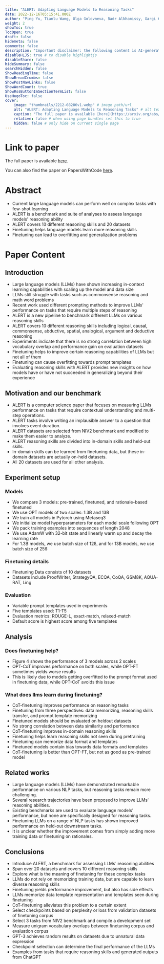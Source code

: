 ```yaml
---
title: "ALERT: Adapting Language Models to Reasoning Tasks"
date: 2022-12-16T05:15:41.000Z
author: "Ping Yu, Tianlu Wang, Olga Golovneva, Badr Alkhamissy, Gargi Ghosh, Mona Diab, Asli Celikyilmaz"
weight: 2
showToc: true
TocOpen: true
draft: false
hidemeta: false
comments: false
description: "Important disclaimer: the following content is AI-generated, please make sure to fact check the presented information by reading the full paper."
disableHLJS: true # to disable highlightjs
disableShare: false
hideSummary: false
searchHidden: false
ShowReadingTime: false
ShowBreadCrumbs: false
ShowPostNavLinks: false
ShowWordCount: true
ShowRssButtonInSectionTermList: false
UseHugoToc: false
cover:
    image: "thumbnails/2212-08286v1.webp" # image path/url
    alt: "ALERT: Adapting Language Models to Reasoning Tasks" # alt text
    caption: "The full paper is available [here](https://arxiv.org/abs/2212.08286)." # display caption under cover
    relative: false # when using page bundles set this to true
    hidden: false # only hide on current single page
---
```


# Link to paper
The full paper is available [here](https://arxiv.org/abs/2212.08286).

You can also find the paper on PapersWithCode [here](https://paperswithcode.com/paper/alert-adapting-language-models-to-reasoning).

# Abstract
- Current large language models can perform well on complex tasks with few-shot learning
- ALERT is a benchmark and suite of analyses to assess language models' reasoning ability
- ALERT covers 10 different reasoning skills and 20 datasets
- Finetuning helps language models learn more reasoning skills
- Finetuning can lead to overfitting and generalization problems

# Paper Content

## Introduction
- Large language models (LLMs) have shown increasing in-context learning capabilities with scaling up the model and data size
- LLMs still struggle with tasks such as commonsense reasoning and math word problems
- Recent work used different prompting methods to improve LLMs' performance on tasks that require multiple steps of reasoning
- ALERT is a new pipeline to benchmark different LLMs on various reasoning skills
- ALERT covers 10 different reasoning skills including logical, causal, commonsense, abductive, spatial, analogical, argument and deductive reasoning
- Experiments indicate that there is no strong correlation between high vocabulary overlap and performance gain on evaluation datasets
- Finetuning helps to improve certain reasoning capabilities of LLMs but not all of them
- Finetuning can cause overfitting towards prompt templates
- Evaluating reasoning skills with ALERT provides new insights on how models have or have not succeeded in generalizing beyond their experience

## Motivation and our benchmark
- ALERT is a computer science paper that focuses on measuring LLMs performance on tasks that require contextual understanding and multi-step operations.
- ALERT tasks involve writing an implausible answer to a question that involves event duration.
- ALERT datasets are selected from NIV2 benchmark and modified to make them easier to analyze.
- ALERT reasoning skills are divided into in-domain skills and held-out skills.
- In-domain skills can be learned from finetuning data, but these in-domain datasets are actually on-held datasets.
- All 20 datasets are used for all other analysis.

## Experiment setup

### Models
- We compare 3 models: pre-trained, finetuned, and rationale-based finetuned
- We use OPT models of two scales: 1.3B and 13B
- We train all models in Pytorch using Metaseq3
- We initialize model hyperparameters for each model scale following OPT
- We pack training examples into sequences of length 2048
- We use AdamW with 32-bit state and linearly warm up and decay the learning rate
- For 1.3B models, we use batch size of 128, and for 13B models, we use batch size of 256

### Finetuning details
- Finetuning Data consists of 10 datasets
- Datasets include ProofWriter, StrategyQA, ECQA, CoQA, GSM8K, AQUA-RAT, Ling

### Evaluation
- Variable prompt templates used in experiments
- Five templates used: T1-T5
- Evaluation metrics: ROUGE-L, exact-match, relaxed-match
- Default score is highest score among five templates

## Analysis

### Does finetuning help?
- Figure 4 shows the performance of 3 models across 2 scales
- OPT-CoT improves performance on both scales, while OPT-FT sometimes yields worse results
- This is likely due to models getting overfitted to the prompt format used in finetuning data, while OPT-CoT avoids this issue

### What does llms learn during finetuning?
- CoT-finetuning improves performance on reasoning tasks
- Finetuning from three perspectives: data memorizing, reasoning skills transfer, and prompt template memorizing
- Finetuned models should be evaluated on heldout datasets
- No strong correlation between data similarity and performance
- CoT-finetuning improves in-domain reasoning skills
- Finetuning helps learn reasoning skills not seen during pretraining
- Finetuning can memorize data format and templates
- Finetuned models contain bias towards data formats and templates
- CoT-finetuning is better than OPT-FT, but not as good as pre-trained model

## Related works
- Large language models (LLMs) have demonstrated remarkable performance on various NLP tasks, but reasoning tasks remain more challenging.
- Several research trajectories have been proposed to improve LLMs' reasoning abilities.
- Existing benchmarks are used to evaluate language models' performance, but none are specifically designed for reasoning tasks.
- Finetuning LLMs on a range of NLP tasks has shown improved performance on held-out downstream tasks.
- It is unclear whether the improvement comes from simply adding more training data or finetuning on rationales.

## Conclusions
- Introduce ALERT, a benchmark for assessing LLMs' reasoning abilities
- Span over 20 datasets and covers 10 different reasoning skills
- Explore what is the meaning of finetuning for these complex tasks
- LLMs do not rely on memorizing training data, but are capable to learn diverse reasoning skills
- Finetuning yields performance improvement, but also has side effects
- LLMs memorize data template representation and templates seen during finetuning
- CoT-finetuning alleviates this problem to a certain extent
- Select checkpoints based on perplexity or loss from validation datasets of finetuning corpus
- Select 3 tasks from NIV2 benchmark and compile a development set
- Measure unigram vocabulary overlaps between finetuning corpus and evaluation corpus
- GPT-3 achieves random results on datasets due to unnatural data expression
- Checkpoint selection can determine the final performance of the LLMs
- Examples from tasks that require reasoning skills and generated outputs from ChatGPT
